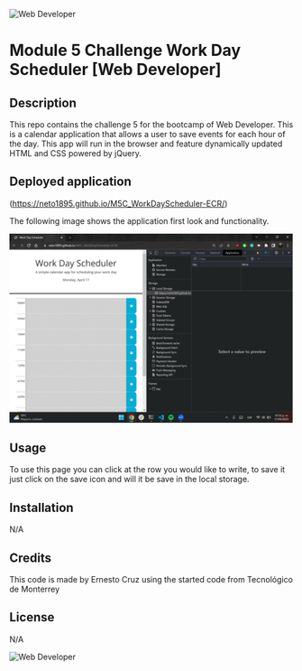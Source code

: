 ![Web Developer](https://img.shields.io/badge/bootcamp-Web%20Developer-red)
# Module 5 Challenge Work Day Scheduler [Web Developer]

## Description

This repo contains the challenge 5 for the bootcamp of Web Developer.
This is a calendar application that allows a user to save events for each hour of the day. This app will run in the browser and feature dynamically updated HTML and CSS powered by jQuery.

## Deployed application 

(https://neto1895.github.io/M5C_WorkDayScheduler-ECR/)

The following image shows the application first look and functionality.

![Quiz page demo](./assets/images/deployedpage.gif)



## Usage

To use this page you can click at the row you would like to write, to save it just click on the save icon and will it be save in the local storage.  


## Installation

N/A

## Credits

This code is made by Ernesto Cruz using the started code from Tecnológico de Monterrey

## License

N/A

![Web Developer](https://img.shields.io/badge/bootcamp-Web%20Developer-red)